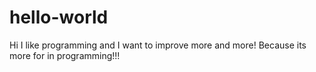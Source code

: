 # hello-world
Hi I like programming and I want to improve more and more! Because its more for in programming!!!
